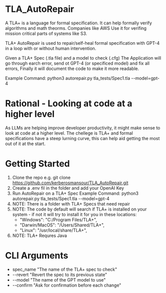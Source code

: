 # TLA_AutoRepair

A TLA+ is a language for formal specification. It can help formally verify algorithms and math theorms. Companies like AWS Use it for verifing mission critical parts of systems like S3.

TLA+ AutoRepair is used to repair/self-heal formal specification with GPT-4 in a loop with or without human intervention.

Given a TLA+ Spec (.tla file) and a model to check (.cfg) The Application will go through earch error, send ot GPT-4 (or specificed model) and fix all errors, Finally it will document the code to make it more readable.

Example Command: python3 autorepair.py tla_tests/Spec1.tla --model=gpt-4

# Rational - Looking at code at a higher level
As LLMs are helping improve developer productivity, it might make sense to look at code at a higher level.
The chellege is TLA+ and formal specifications have a steep lurning curve, this can help aid getting the most out of it at the start.

# Getting Started
1. Clone the repo e.g. git clone https://github.com/kerberosmansour/TLA_AutoRepair.git
2. Create a .env fil in the folder and add your OpenAI Key
3. Run AutoRepair on a TLA+ Spec Example Command: python3 autorepair.py tla_tests/Spec1.tla --model=gpt-4
4. NOTE: There is a folder with TLA+ Specs that need repair
5. NOTE: The code by default will search if TLA+ is installed on your system - if not it will try to install it for you in these locations:
	* "Windows": "C:/Program Files/TLA+",
	* "Darwin/MacOS": "/Users/Shared/TLA+",
	* "Linux": "/usr/local/share/TLA+",
6. NOTE: TLA+ Requres Java

# CLI Arguments
* spec_name "The name of the TLA+ spec to check"
* --revert "Revert the spec to its previous state"
* --model "The name of the GPT model to use"
* --confirm "Ask for confirmation before each change"
